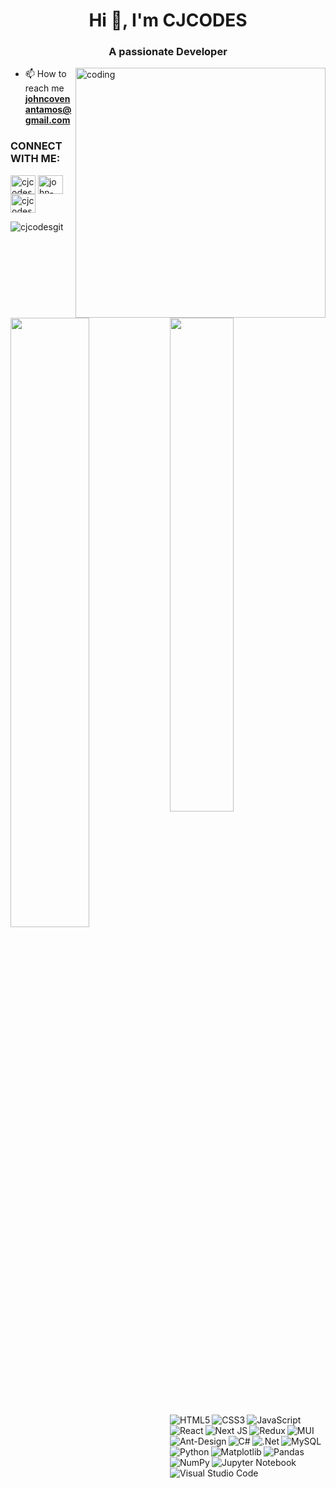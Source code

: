 <h1 align="center">Hi 👋, I'm CJCODES</h1>
<h3 align="center">A passionate Developer</h3>

<img align ="right" alt ="coding" width="400" src="https://media1.giphy.com/media/qgQUggAC3Pfv687qPC/giphy.gif" />

- 📫 How to reach me **johncovenantamos@gmail.com**
<h3 align="left">CONNECT WITH ME:</h3>
<p align="left">
<a href="https://twitter.com/cjcodes_" target="blank"><img align="center" src="https://raw.githubusercontent.com/rahuldkjain/github-profile-readme-generator/master/src/images/icons/Social/twitter.svg" alt="cjcodes_" height="30" width="40" /></a>
<a href="https://linkedin.com/in/john-covenant-amos" target="blank"><img align="center" src="https://raw.githubusercontent.com/rahuldkjain/github-profile-readme-generator/master/src/images/icons/Social/linked-in-alt.svg" alt="john-covenant-amos" height="30" width="40" /></a>
<a href="https://instagram.com/cjcodes_" target="blank"><img align="center" src="https://raw.githubusercontent.com/rahuldkjain/github-profile-readme-generator/master/src/images/icons/Social/instagram.svg" alt="cjcodes_" height="30" width="40" /></a>
</p>




<p><img align="center" src="https://github-readme-streak-stats.herokuapp.com/?user=cjcodesgit&theme=radical" alt="cjcodesgit" /></p>


<img align = "left"  width="50%" src="https://github-readme-stats.vercel.app/api?username=CJCODESgit&show_icons=true&theme=radical" />
<img align = "left"  width="45%" src="https://github-readme-stats.vercel.app/api/top-langs/?username=CJCODESgit&layout=compact&theme=radical" />

<img align = "left" alt="HTML5" src="https://img.shields.io/badge/html5-%23E34F26.svg?style=for-the-badge&logo=html5&logoColor=white" />
<img align = "left" alt="CSS3" src="https://img.shields.io/badge/css3-%231572B6.svg?style=for-the-badge&logo=css3&logoColor=white" />
<img align = "left" alt="JavaScript" src="https://img.shields.io/badge/javascript-%23323330.svg?style=for-the-badge&logo=javascript&logoColor=%23F7DF1E" />
<img align = "left" alt="React" src="https://img.shields.io/badge/react-%2320232a.svg?style=for-the-badge&logo=react&logoColor=%2361DAFB" />
<img align = "left" alt="Next JS" src="https://img.shields.io/badge/Next-black?style=for-the-badge&logo=next.js&logoColor=white" />
<img align = "left" alt="Redux" src="https://img.shields.io/badge/redux-%23593d88.svg?style=for-the-badge&logo=redux&logoColor=white" />
<img align = "left" alt="MUI" src="https://img.shields.io/badge/MUI-%230081CB.svg?style=for-the-badge&logo=mui&logoColor=white" />
<img align = "left" alt="Ant-Design" src="https://img.shields.io/badge/-AntDesign-%230170FE?style=for-the-badge&logo=ant-design&logoColor=white" />
<img align = "left" alt="C#" src="https://img.shields.io/badge/c%23-%23239120.svg?style=for-the-badge&logo=c-sharp&logoColor=white" />
<img align = "left" alt=".Net" src="https://img.shields.io/badge/.NET-5C2D91?style=for-the-badge&logo=.net&logoColor=white" />
<img align = "left" alt="MySQL" src="https://img.shields.io/badge/mysql-%2300f.svg?style=for-the-badge&logo=mysql&logoColor=white" />
<img align = "left" alt="Python" src="https://img.shields.io/badge/python-3670A0?style=for-the-badge&logo=python&logoColor=ffdd54" />
<img align = "left" alt="Matplotlib" src="https://img.shields.io/badge/Matplotlib-%23ffffff.svg?style=for-the-badge&logo=Matplotlib&logoColor=black" />
<img align = "left" alt="Pandas" src="https://img.shields.io/badge/pandas-%23150458.svg?style=for-the-badge&logo=pandas&logoColor=white" />
<img align = "left" alt="NumPy" src="https://img.shields.io/badge/numpy-%23013243.svg?style=for-the-badge&logo=numpy&logoColor=white" />
<img align = "left" alt="Jupyter Notebook" src="https://img.shields.io/badge/jupyter-%23FA0F00.svg?style=for-the-badge&logo=jupyter&logoColor=white" />
<img align = "left" alt="Visual Studio Code" src="https://img.shields.io/badge/Visual%20Studio%20Code-0078d7.svg?style=for-the-badge&logo=visual-studio-code&logoColor=white"/>
<div>

</div>
